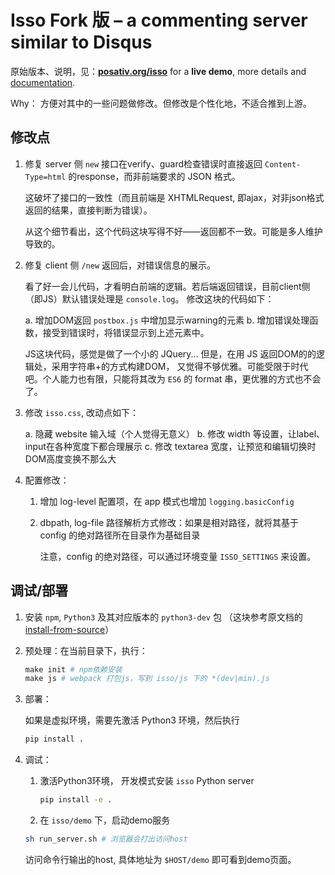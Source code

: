 # Isso Fork 版 – a commenting server similar to Disqus

原始版本、说明，见：**[posativ.org/isso](http://posativ.org/isso/)** for a **live demo**, more
details and [documentation](https://posativ.org/isso/docs/).

Why： 方便对其中的一些问题做修改。但修改是个性化地，不适合推到上游。

## 修改点

1. 修复 server 侧 `new` 接口在verify、guard检查错误时直接返回 `Content-Type=html` 的response，而非前端要求的 JSON 格式。
  
   这破坏了接口的一致性（而且前端是 XHTMLRequest, 即ajax，对非json格式返回的结果，直接判断为错误）。

   从这个细节看出，这个代码这块写得不好——返回都不一致。可能是多人维护导致的。

2. 修复 client 侧 `/new` 返回后，对错误信息的展示。

   看了好一会儿代码，才看明白前端的逻辑。若后端返回错误，目前client侧（即JS）默认错误处理是
   `console.log`。 修改这块的代码如下：

   a. 增加DOM返回 `postbox.js` 中增加显示warning的元素
   b. 增加错误处理函数，接受到错误时，将错误显示到上述元素中。

   JS这块代码，感觉是做了一个小的 JQuery... 但是，在用 JS 返回DOM的的逻辑处，采用字符串+的方式构建DOM，
   又觉得不够优雅。可能受限于时代吧。个人能力也有限，只能将其改为 `ES6` 的 format 串，更优雅的方式也不会了。

3. 修改 `isso.css`, 改动点如下：

   a. 隐藏 website 输入域（个人觉得无意义）
   b. 修改 width 等设置，让label、input在各种宽度下都合理展示
   c. 修改 textarea 宽度，让预览和编辑切换时DOM高度变换不那么大

4. 配置修改：

   1. 增加 log-level 配置项，在 app 模式也增加 `logging.basicConfig`
   2. dbpath, log-file 路径解析方式修改：如果是相对路径，就将其基于 config 的绝对路径所在目录作为基础目录
      
      注意，config 的绝对路径，可以通过环境变量 `ISSO_SETTINGS` 来设置。

## 调试/部署

1. 安装 `npm`, `Python3` 及其对应版本的 `python3-dev` 包 （这块参考原文档的[install-from-source][ifs]）
2. 预处理：在当前目录下，执行：

   ```Makefile
   make init # npm依赖安装
   make js # webpack 打包js，写到 isso/js 下的 *(dev|min).js
   ````

3. 部署：

   如果是虚拟环境，需要先激活 Python3 环境，然后执行

   ```bash
   pip install .
   ```

3. 调试：

   1. 激活Python3环境， 开发模式安装 `isso` Python server 
   
      ```bash
      pip install -e .
       ```

    2. 在 `isso/demo` 下，启动demo服务
   
      ```bash
      sh run_server.sh # 浏览器会打出访问host
      ```
   
      访问命令行输出的host, 具体地址为 `$HOST/demo` 即可看到demo页面。

[ifs]: https://posativ.org/isso/docs/install/#install-from-source